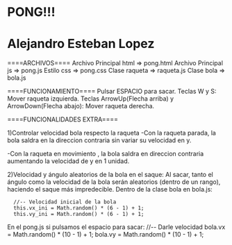 # PONG!!!
# Alejandro Esteban Lopez

====ARCHIVOS====
Archivo Principal html => pong.html
Archivo Principal js => pong.js
Estilo css => pong.css
Clase raqueta => raqueta.js
Clase bola => bola.js

====FUNCIONAMIENTO====
Pulsar ESPACIO para sacar.
Teclas W y S: Mover raqueta izquierda.
Teclas ArrowUp(Flecha arriba) y ArrowDown(Flecha abajo): Mover raqueta derecha.

====FUNCIONALIDADES EXTRA====

1)Controlar velocidad bola respecto la raqueta
   -Con la raqueta parada, la bola saldra en la direccion contraria sin variar su
   velocidad en y.

   -Con la raqueta en movimiento , la bola saldra en direccion contraria aumentando
   la velocidad de y en 1 unidad.

2)Velocidad y ángulo aleatorios de la bola en el saque:
  Al sacar, tanto el ángulo como la velocidad de la bola serán aleatorios
  (dentro de un rango), haciendo el saque más impredecible.
  Dentro de la clase bola en bola.js:

      //-- Velocidad inicial de la bola
      this.vx_ini = Math.random() * (6 - 1) + 1;
      this.vy_ini = Math.random() * (6 - 1) + 1;

  En el pong.js si pulsamos el espacio para sacar:
      //-- Darle velocidad
      bola.vx = Math.random() * (10 - 1) + 1;
      bola.vy = Math.random() * (10 - 1) + 1;
